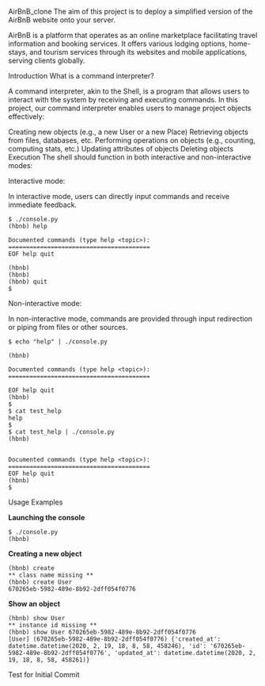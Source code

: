 AirBnB_clone
The aim of this project is to deploy a simplified version of the AirBnB website onto your server.

AirBnB is a platform that operates as an online marketplace facilitating travel information and booking services. It offers various lodging options, home-stays, and tourism services through its websites and mobile applications, serving clients globally.

Introduction
What is a command interpreter?

A command interpreter, akin to the Shell, is a program that allows users to interact with the system by receiving and executing commands. In this project, our command interpreter enables users to manage project objects effectively:

Creating new objects (e.g., a new User or a new Place)
Retrieving objects from files, databases, etc.
Performing operations on objects (e.g., counting, computing stats, etc.)
Updating attributes of objects
Deleting objects
Execution
The shell should function in both interactive and non-interactive modes:

Interactive mode:

In interactive mode, users can directly input commands and receive immediate feedback.

```
$ ./console.py
(hbnb) help

Documented commands (type help <topic>):
========================================
EOF help quit

(hbnb)
(hbnb)
(hbnb) quit
$
```


Non-interactive mode:

In non-interactive mode, commands are provided through input redirection or piping from files or other sources.

```
$ echo "help" | ./console.py

(hbnb)

Documented commands (type help <topic>):
========================================

EOF help quit
(hbnb)
$
$ cat test_help
help
$
$ cat test_help | ./console.py
(hbnb)

  
Documented commands (type help <topic>):
========================================
EOF help quit
(hbnb)
$

```

Usage Examples

**Launching the console**
```
$ ./console.py
(hbnb) 
```
**Creating a new object**
```
(hbnb) create
** class name missing **
(hbnb) create User
670265eb-5982-489e-8b92-2dff054f0776
```
**Show an object**
```
(hbnb) show User
** instance id missing **
(hbnb) show User 670265eb-5982-489e-8b92-2dff054f0776
[User] (670265eb-5982-489e-8b92-2dff054f0776) {'created_at': datetime.datetime(2020, 2, 19, 18, 8, 58, 458246), 'id': '670265eb-5982-489e-8b92-2dff054f0776', 'updated_at': datetime.datetime(2020, 2, 19, 18, 8, 58, 458261)}
```

Test for Initial Commit